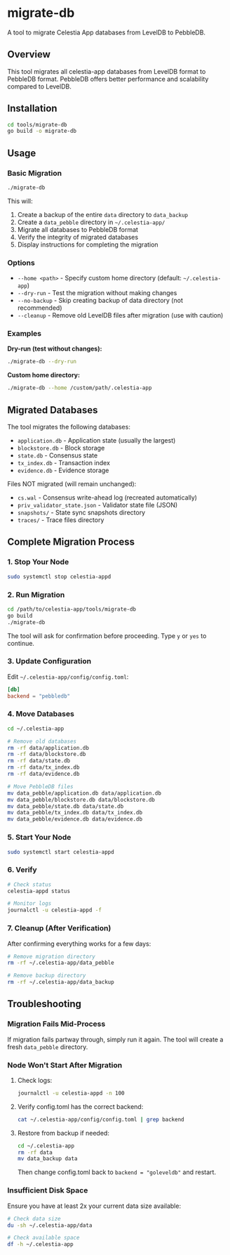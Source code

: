 # migrate-db

A tool to migrate Celestia App databases from LevelDB to PebbleDB.

## Overview

This tool migrates all celestia-app databases from LevelDB format to PebbleDB format. PebbleDB offers better performance and scalability compared to LevelDB.

## Installation

```bash
cd tools/migrate-db
go build -o migrate-db
```

## Usage

### Basic Migration

```bash
./migrate-db
```

This will:
1. Create a backup of the entire `data` directory to `data_backup`
2. Create a `data_pebble` directory in `~/.celestia-app/`
3. Migrate all databases to PebbleDB format
4. Verify the integrity of migrated databases
5. Display instructions for completing the migration

### Options

- `--home <path>` - Specify custom home directory (default: `~/.celestia-app`)
- `--dry-run` - Test the migration without making changes
- `--no-backup` - Skip creating backup of data directory (not recommended)
- `--cleanup` - Remove old LevelDB files after migration (use with caution)

### Examples

**Dry-run (test without changes):**
```bash
./migrate-db --dry-run
```

**Custom home directory:**
```bash
./migrate-db --home /custom/path/.celestia-app
```

## Migrated Databases

The tool migrates the following databases:

- `application.db` - Application state (usually the largest)
- `blockstore.db` - Block storage
- `state.db` - Consensus state
- `tx_index.db` - Transaction index
- `evidence.db` - Evidence storage

Files NOT migrated (will remain unchanged):
- `cs.wal` - Consensus write-ahead log (recreated automatically)
- `priv_validator_state.json` - Validator state file (JSON)
- `snapshots/` - State sync snapshots directory
- `traces/` - Trace files directory

## Complete Migration Process

### 1. Stop Your Node

```bash
sudo systemctl stop celestia-appd
```

### 2. Run Migration

```bash
cd /path/to/celestia-app/tools/migrate-db
go build
./migrate-db
```

The tool will ask for confirmation before proceeding. Type `y` or `yes` to continue.

### 3. Update Configuration

Edit `~/.celestia-app/config/config.toml`:

```toml
[db]
backend = "pebbledb"
```

### 4. Move Databases

```bash
cd ~/.celestia-app

# Remove old databases
rm -rf data/application.db
rm -rf data/blockstore.db
rm -rf data/state.db
rm -rf data/tx_index.db
rm -rf data/evidence.db

# Move PebbleDB files
mv data_pebble/application.db data/application.db
mv data_pebble/blockstore.db data/blockstore.db
mv data_pebble/state.db data/state.db
mv data_pebble/tx_index.db data/tx_index.db
mv data_pebble/evidence.db data/evidence.db
```

### 5. Start Your Node

```bash
sudo systemctl start celestia-appd
```

### 6. Verify

```bash
# Check status
celestia-appd status

# Monitor logs
journalctl -u celestia-appd -f
```

### 7. Cleanup (After Verification)

After confirming everything works for a few days:

```bash
# Remove migration directory
rm -rf ~/.celestia-app/data_pebble

# Remove backup directory
rm -rf ~/.celestia-app/data_backup
```

## Troubleshooting

### Migration Fails Mid-Process

If migration fails partway through, simply run it again. The tool will create a fresh `data_pebble` directory.

### Node Won't Start After Migration

1. Check logs:
   ```bash
   journalctl -u celestia-appd -n 100
   ```

2. Verify config.toml has the correct backend:
   ```bash
   cat ~/.celestia-app/config/config.toml | grep backend
   ```

3. Restore from backup if needed:
   ```bash
   cd ~/.celestia-app
   rm -rf data
   mv data_backup data
   ```

   Then change config.toml back to `backend = "goleveldb"` and restart.

### Insufficient Disk Space

Ensure you have at least 2x your current data size available:

```bash
# Check data size
du -sh ~/.celestia-app/data

# Check available space
df -h ~/.celestia-app
```
